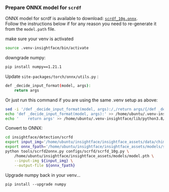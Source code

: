 ### Prepare ONNX model for `scrdf`

ONNX model for scrdf is available to download: [`scrdf_10g.onnx`](https://drive.google.com/file/d/1t4xd9tBTY4AQMSv2hXnaSwHAuZgwV2Ew/view?usp=drive_link).  
Follow the instructions below if for any reason you need to re-generate it from the `model.path` file.


make sure your venv is activated
```bash
source .venv-insightface/bin/activate
```
downgrade numpy:

```bash
pip install numpy==1.21.1
```

Update `site-packages/torch/onnx/utils.py` :

```bash
def _decide_input_format(model, args):
    return args
```

Or just run this command if you are using the same .venv setup as above:

```bash
sed -i '/def _decide_input_format(model, args):/,/return args/{/def _decide_input_format(model, args):/!d}' /home/ubuntu/.venv-insightface/lib/python3.8/site-packages/torch/onnx/utils.py
echo 'def _decide_input_format(model, args):' >> /home/ubuntu/.venv-insightface/lib/python3.8/site-packages/torch/onnx/utils.py
echo '    return args' >> /home/ubuntu/.venv-insightface/lib/python3.8/site-packages/torch/onnx/utils.py
```

Convert to ONNX:


```bash
cd insightface/detection/scrfd
export input_img='/home/ubuntu/insightface/insightface_assets/data/chimp_40/Chimp_40/Chimp_FilmRip_MVP2MostVerticalPrimate.2001.0000.png'
export onnx_fpath='/home/ubuntu/insightface/insightface_assets/models/scrfd_10g.onnx'
python tools/scrfd2onnx.py configs/scrfd/scrfd_10g.py \
	/home/ubuntu/insightface/insightface_assets/models/model.pth \
	--input-img ${input_img} \
    --output-file ${onnx_fpath}
```

Upgrade numpy back in your venv...
```
pip install --upgrade numpy 
```